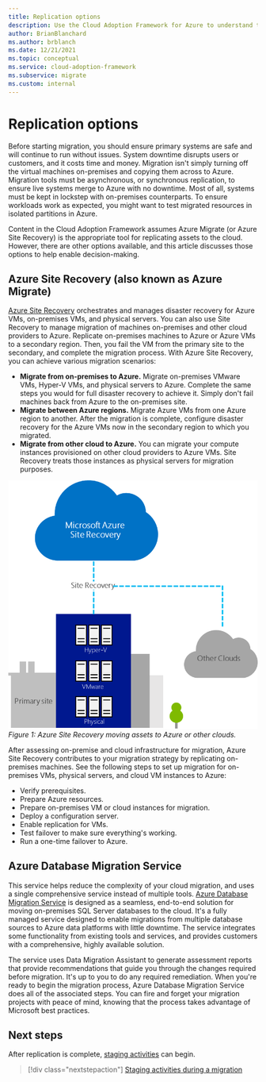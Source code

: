 ```yaml
---
title: Replication options
description: Use the Cloud Adoption Framework for Azure to understand the replication process and why you need replication for cloud migration.
author: BrianBlanchard
ms.author: brblanch
ms.date: 12/21/2021
ms.topic: conceptual
ms.service: cloud-adoption-framework
ms.subservice: migrate
ms.custom: internal
---
```


# Replication options

Before starting migration, you should ensure primary systems are safe and will continue to run without issues. System downtime disrupts users or customers, and it costs time and money. Migration isn't simply turning off the virtual machines on-premises and copying them across to Azure. Migration tools must be asynchronous, or synchronous replication, to ensure live systems merge to Azure with no downtime. Most of all, systems must be kept in lockstep with on-premises counterparts. To ensure workloads work as expected, you might want to test migrated resources in isolated partitions in Azure.

Content in the Cloud Adoption Framework assumes Azure Migrate (or Azure Site Recovery) is the appropriate tool for replicating assets to the cloud. However, there are other options available, and this article discusses those options to help enable decision-making.

## Azure Site Recovery (also known as Azure Migrate)

[Azure Site Recovery](/azure/site-recovery/site-recovery-overview) orchestrates and manages disaster recovery for Azure VMs, on-premises VMs, and physical servers. You can also use Site Recovery to manage migration of machines on-premises and other cloud providers to Azure. Replicate on-premises machines to Azure or Azure VMs to a secondary region. Then, you fail the VM from the primary site to the secondary, and complete the migration process. With Azure Site Recovery, you can achieve various migration scenarios:

- **Migrate from on-premises to Azure.** Migrate on-premises VMware VMs, Hyper-V VMs, and physical servers to Azure. Complete the same steps you would for full disaster recovery to achieve it. Simply don't fail machines back from Azure to the on-premises site.
- **Migrate between Azure regions.** Migrate Azure VMs from one Azure region to another. After the migration is complete, configure disaster recovery for the Azure VMs now in the secondary region to which you migrated.
- **Migrate from other cloud to Azure.** You can migrate your compute instances provisioned on other cloud providers to Azure VMs. Site Recovery treats those instances as physical servers for migration purposes.

![Azure Site Recovery](../../../_images/migrate/asr-replication-image.png)
*Figure 1: Azure Site Recovery moving assets to Azure or other clouds.*

After assessing on-premise and cloud infrastructure for migration, Azure Site Recovery contributes to your migration strategy by replicating on-premises machines. See the following steps to set up migration for on-premises VMs, physical servers, and cloud VM instances to Azure:

- Verify prerequisites.
- Prepare Azure resources.
- Prepare on-premises VM or cloud instances for migration.
- Deploy a configuration server.
- Enable replication for VMs.
- Test failover to make sure everything's working.
- Run a one-time failover to Azure.

## Azure Database Migration Service

This service helps reduce the complexity of your cloud migration, and uses a single comprehensive service instead of multiple tools. [Azure Database Migration Service](/azure/dms/dms-overview) is designed as a seamless, end-to-end solution for moving on-premises SQL Server databases to the cloud. It's a fully managed service designed to enable migrations from multiple database sources to Azure data platforms with little downtime. The service integrates some functionality from existing tools and services, and provides customers with a comprehensive, highly available solution.

The service uses Data Migration Assistant to generate assessment reports that provide recommendations that guide you through the changes required before migration. It's up to you to do any required remediation. When you're ready to begin the migration process, Azure Database Migration Service does all of the associated steps. You can fire and forget your migration projects with peace of mind, knowing that the process takes advantage of Microsoft best practices.

## Next steps

After replication is complete, [staging activities](./stage.md) can begin.

> [!div class="nextstepaction"]
> [Staging activities during a migration](./stage.md)
